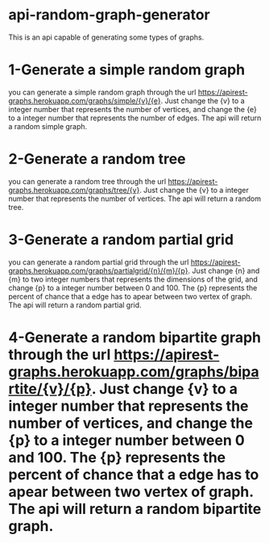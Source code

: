 # api-random-graph-generator
This is an api capable of generating some types of graphs.

# 1-Generate a simple random graph
you can generate a simple random graph through the url https://apirest-graphs.herokuapp.com/graphs/simple/{v}/{e}. Just change the {v} to a integer number that  represents the number of vertices, and change the {e} to a integer number that represents the number of edges. The api will return a random simple graph.

# 2-Generate a random tree
you can generate a random tree through the url https://apirest-graphs.herokuapp.com/graphs/tree/{v}. Just change the {v} to a integer number that represents the number of vertices. The api will return a random tree.

# 3-Generate a random partial grid
you can generate a random partial grid through the url https://apirest-graphs.herokuapp.com/graphs/partialgrid/{n}/{m}/{p}. Just change {n} and {m} to two integer numbers that represents the dimensions of the grid, and change {p} to a integer number between 0 and 100. The {p} represents the percent of  chance that a edge has to apear between two vertex of graph. The api will return a random partial grid.

# 4-Generate a random bipartite graph through the url https://apirest-graphs.herokuapp.com/graphs/bipartite/{v}/{p}. Just change {v} to a integer number that represents the number of vertices, and change the {p} to a integer number between 0 and 100. The {p} represents the percent of chance that a edge has to apear between two vertex of graph. The api will return a random bipartite graph. 